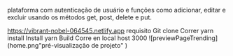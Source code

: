 plataforma com autenticação de usuário e funções como adicionar, editar e excluir usando os métodos get, post, delete e put.

https://vibrant-nobel-064545.netlify.app
requisito
Git clone
Correr yarn install Install
yarn Build
Corre en local host 3000
![previewPageTrending](home.png"pré-visualização de projeto" )